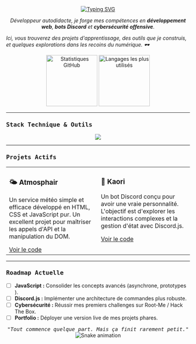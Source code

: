 <div align="center">
  <a href="https://git.io/typing-svg">
    <img src="https://readme-typing-svg.demolab.com?font=Fira+Code&weight=700&size=20&pause=1000&color=00B8A9&center=true&vCenter=true&width=600&lines=Salut%2C+je+suis+Sora;%20Développeur+%7C+Pentester+en+devenir;|Passionné+d'OSINT+%26+Cybersécurité" alt="Typing SVG" />
  </a>
</div>

<p align="center">
  <em>Développeur autodidacte, je forge mes compétences en <strong>développement web</strong>, <strong>bots Discord</strong> et <strong>cybersécurité offensive</strong>.  

  Ici, vous trouverez des projets d'apprentissage, des outils que je construis, et quelques explorations dans les recoins du numérique. 🕶️</em>
</p>

<div align="center">
  <img src="https://github-readme-stats.vercel.app/api?username=Sora-tag&show_icons=true&theme=tokyonight&include_all_commits=true&count_private=true&hide_border=true&bg_color=1A1B27" height="140" alt="Statistiques GitHub"/>
  <img src="https://github-readme-stats.vercel.app/api/top-langs/?username=Sora-tag&layout=compact&langs_count=6&theme=tokyonight&hide_border=true&bg_color=1A1B27" height="140" alt="Langages les plus utilisés"/>
</div>

---

### <samp>Stack Technique & Outils</samp>

<p align="center">
  <a href="https://skillicons.dev">
    <img src="https://skillicons.dev/icons?i=js,python,html,css,discordjs,vscode,git,linux&perline=4" />
  </a>
</p>

---

### <samp>Projets Actifs</samp>

<table width="100%">
  <tr>
    <td width="50%" valign="top">
      <h3>🌤️ Atmosphair</h3>
      <p>Un service météo simple et efficace développé en HTML, CSS et JavaScript pur. Un excellent projet pour maîtriser les appels d'API et la manipulation du DOM.</p>
      <a href="https://github.com/Sora-tag/Atmosphair">Voir le code</a>
    </td>
    <td width="50%" valign="top">
      <h3>🤖 Kaori</h3>
      <p>Un bot Discord conçu pour avoir une vraie personnalité. L'objectif est d'explorer les interactions complexes et la gestion d'état avec Discord.js.</p>
      <a href="https://github.com/Sora-tag/Kaori">Voir le code</a>
    </td>
  </tr>
</table>

---

### <samp>Roadmap Actuelle</samp>

- [ ] **JavaScript :** Consolider les concepts avancés (asynchrone, prototypes ).
- [ ] **Discord.js :** Implémenter une architecture de commandes plus robuste.
- [ ] **Cybersécurité :** Réussir mes premiers challenges sur Root-Me / Hack The Box.
- [ ] **Portfolio :** Déployer une version live de mes projets phares.

<div align="center">
  <samp><em>"Tout commence quelque part. Mais ça finit rarement petit."</em></samp>
</div>


<div align="center">
  <img src="https://raw.githubusercontent.com/Sora-tag/Sora-tag/output/github-contribution-grid-snake.svg" alt="Snake animation" />
</div>
